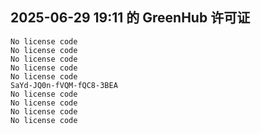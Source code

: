 ## 2025-06-29 19:11 的 GreenHub 许可证
```
No license code
No license code
No license code
No license code
No license code
SaYd-JQ0n-fVQM-fQC8-3BEA
No license code
No license code
No license code
No license code
```
